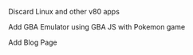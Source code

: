 Discard Linux and other v80 apps 

Add GBA Emulator using GBA JS with Pokemon game

Add Blog Page 

